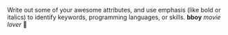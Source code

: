 Write out some of your awesome attributes, and use emphasis (like bold or italics) to identify keywords, programming languages, or skills.
**bboy**
*movie lover*
:tada:

